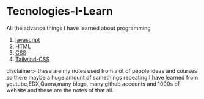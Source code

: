 # Tecnologies-I-Learn
All the advance things I have learned about programming 
01. [javascript](./01-Javascript/)
02. [HTML](./02-HTML/)
03. [CSS](./03-CSS/)
04. [Tailwind-CSS](./04-Tailwind_CSS/)



disclaimer:- these are my notes used from alot of people ideas and courses so there maybe a huge amount of samethings repeating.I have learned from youtube,EDX,Quora,many blogs, many github accounts and 1000s of website and these are the notes of that all.
